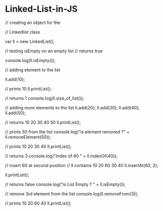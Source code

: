 # Linked-List-in-JS


// creating an object for the

// Linkedlist class

var ll = new LinkedList();

// testing isEmpty on an empty list
// returns true

console.log(ll.isEmpty());

// adding element to the list

ll.add(10);

// prints 10
ll.printList();

// returns 1
console.log(ll.size_of_list());

// adding more elements to the list
ll.add(20);
ll.add(30);
ll.add(40);
ll.add(50);

// returns 10 20 30 40 50
ll.printList();

// prints 50 from the list
console.log("is element removed ?" + ll.removeElement(50));

// prints 10 20 30 40
ll.printList();

// returns 3
console.log("Index of 40 " + ll.indexOf(40));

// insert 60 at second position
// ll contains 10 20 60 30 40
ll.insertAt(60, 2);

ll.printList();

// returns false
console.log("is List Empty ? " + ll.isEmpty());

// remove 3rd element from the list
console.log(ll.removeFrom(3));

// prints 10 20 60 40
ll.printList();
